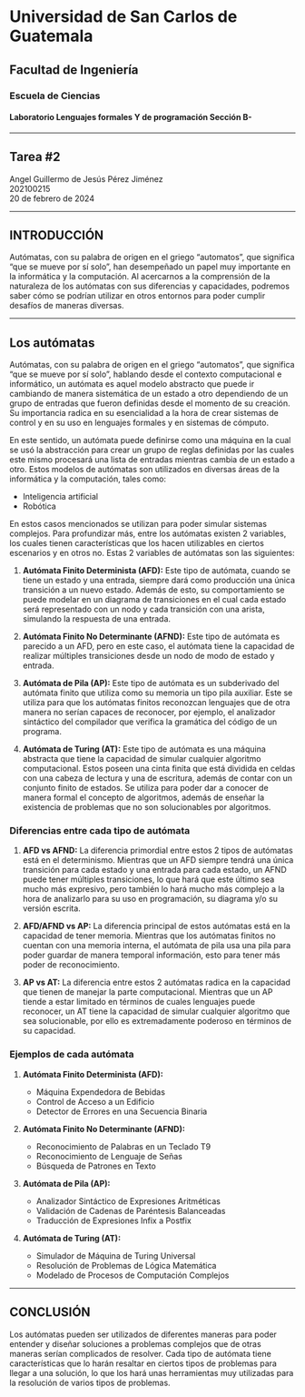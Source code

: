 # Universidad de San Carlos de Guatemala 
## Facultad de Ingeniería 
### Escuela de Ciencias 
#### Laboratorio Lenguajes formales Y de programación Sección B-

---

## Tarea #2

Angel Guillermo de Jesús Pérez Jiménez  
202100215  
20 de febrero de 2024  

---

## INTRODUCCIÓN
Autómatas, con su palabra de origen en el griego “automatos”, que significa “que se mueve por sí solo”, han desempeñado un papel muy importante en la informática y la computación. Al acercarnos a la comprensión de la naturaleza de los autómatas con sus diferencias y capacidades, podremos saber cómo se podrían utilizar en otros entornos para poder cumplir desafíos de maneras diversas.

---

## Los autómatas
Autómatas, con su palabra de origen en el griego “automatos”, que significa “que se mueve por sí solo”, hablando desde el contexto computacional e informático, un autómata es aquel modelo abstracto que puede ir cambiando de manera sistemática de un estado a otro dependiendo de un grupo de entradas que fueron definidas desde el momento de su creación. Su importancia radica en su esencialidad a la hora de crear sistemas de control y en su uso en lenguajes formales y en sistemas de cómputo.

En este sentido, un autómata puede definirse como una máquina en la cual se usó la abstracción para crear un grupo de reglas definidas por las cuales este mismo procesará una lista de entradas mientras cambia de un estado a otro. Estos modelos de autómatas son utilizados en diversas áreas de la informática y la computación, tales como:

- Inteligencia artificial
- Robótica

En estos casos mencionados se utilizan para poder simular sistemas complejos. Para profundizar más, entre los autómatas existen 2 variables, los cuales tienen características que los hacen utilizables en ciertos escenarios y en otros no. Estas 2 variables de autómatas son las siguientes:

1. **Autómata Finito Determinista (AFD):** Este tipo de autómata, cuando se tiene un estado y una entrada, siempre dará como producción una única transición a un nuevo estado. Además de esto, su comportamiento se puede modelar en un diagrama de transiciones en el cual cada estado será representado con un nodo y cada transición con una arista, simulando la respuesta de una entrada.

2. **Autómata Finito No Determinante (AFND):** Este tipo de autómata es parecido a un AFD, pero en este caso, el autómata tiene la capacidad de realizar múltiples transiciones desde un nodo de modo de estado y entrada.

3. **Autómata de Pila (AP):** Este tipo de autómata es un subderivado del autómata finito que utiliza como su memoria un tipo pila auxiliar. Este se utiliza para que los autómatas finitos reconozcan lenguajes que de otra manera no serían capaces de reconocer, por ejemplo, el analizador sintáctico del compilador que verifica la gramática del código de un programa.

4. **Autómata de Turing (AT):** Este tipo de autómata es una máquina abstracta que tiene la capacidad de simular cualquier algoritmo computacional. Estos poseen una cinta finita que está dividida en celdas con una cabeza de lectura y una de escritura, además de contar con un conjunto finito de estados. Se utiliza para poder dar a conocer de manera formal el concepto de algoritmos, además de enseñar la existencia de problemas que no son solucionables por algoritmos.

### Diferencias entre cada tipo de autómata
1. **AFD vs AFND:** La diferencia primordial entre estos 2 tipos de autómatas está en el determinismo. Mientras que un AFD siempre tendrá una única transición para cada estado y una entrada para cada estado, un AFND puede tener múltiples transiciones, lo que hará que este último sea mucho más expresivo, pero también lo hará mucho más complejo a la hora de analizarlo para su uso en programación, su diagrama y/o su versión escrita.
   
2. **AFD/AFND vs AP:** La diferencia principal de estos autómatas está en la capacidad de tener memoria. Mientras que los autómatas finitos no cuentan con una memoria interna, el autómata de pila usa una pila para poder guardar de manera temporal información, esto para tener más poder de reconocimiento.
   
3. **AP vs AT:** La diferencia entre estos 2 autómatas radica en la capacidad que tienen de manejar la parte computacional. Mientras que un AP tiende a estar limitado en términos de cuales lenguajes puede reconocer, un AT tiene la capacidad de simular cualquier algoritmo que sea solucionable, por ello es extremadamente poderoso en términos de su capacidad.

### Ejemplos de cada autómata
1. **Autómata Finito Determinista (AFD):**
   - Máquina Expendedora de Bebidas
   - Control de Acceso a un Edificio
   - Detector de Errores en una Secuencia Binaria
   
2. **Autómata Finito No Determinante (AFND):**
   - Reconocimiento de Palabras en un Teclado T9
   - Reconocimiento de Lenguaje de Señas
   - Búsqueda de Patrones en Texto

3. **Autómata de Pila (AP):**
   - Analizador Sintáctico de Expresiones Aritméticas
   - Validación de Cadenas de Paréntesis Balanceadas
   - Traducción de Expresiones Infix a Postfix
   
4. **Autómata de Turing (AT):**
   - Simulador de Máquina de Turing Universal
   - Resolución de Problemas de Lógica Matemática
   - Modelado de Procesos de Computación Complejos

---

## CONCLUSIÓN
Los autómatas pueden ser utilizados de diferentes maneras para poder entender y diseñar soluciones a problemas complejos que de otras maneras serían complicados de resolver. Cada tipo de autómata tiene características que lo harán resaltar en ciertos tipos de problemas para llegar a una solución, lo que los hará unas herramientas muy utilizadas para la resolución de varios tipos de problemas.
